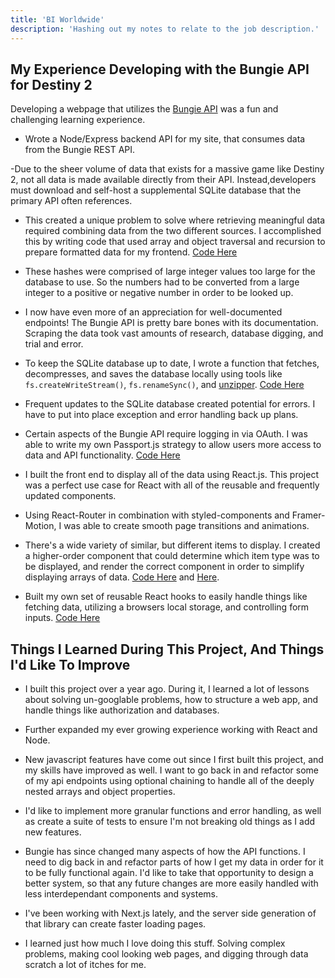 ```yaml
---
title: 'BI Worldwide'
description: 'Hashing out my notes to relate to the job description.'
---
```


## My Experience Developing with the Bungie API for Destiny 2

Developing a webpage that utilizes the [Bungie API](https://bungie-net.github.io/multi/) was a fun and challenging learning experience.

- Wrote a Node/Express backend API for my site, that consumes data from the Bungie REST API.

-Due to the sheer volume of data that exists for a massive game like Destiny 2, not all data is made available directly from their API. Instead,developers must download and self-host a supplemental SQLite database that the primary API often references.

- This created a unique problem to solve where retrieving meaningful data required combining data from the two different sources. I accomplished this by writing code that used array and object traversal and recursion to prepare formatted data for my frontend. [Code Here](https://github.com/johnbarhorst/johnbarhorst/blob/master/controllers/characterHandler.js)

- These hashes were comprised of large integer values too large for the database to use. So the numbers had to be converted from a large integer to a positive or negative number in order to be looked up.

- I now have even more of an appreciation for well-documented endpoints! The Bungie API is pretty bare bones with its documentation. Scraping the data took vast amounts of research, database digging, and trial and error.

- To keep the SQLite database up to date, I wrote a function that fetches, decompresses, and saves the database locally using tools like `fs.createWriteStream()`, `fs.renameSync()`, and [unzipper](https://www.npmjs.com/package/unzipper). [Code Here](https://github.com/johnbarhorst/johnbarhorst/blob/master/controllers/destinyControllers.js)

- Frequent updates to the SQLite database created potential for errors. I have to put into place exception and error handling back up plans.

- Certain aspects of the Bungie API require logging in via OAuth. I was able to write my own Passport.js strategy to allow users more access to data and API functionality. [Code Here](https://github.com/johnbarhorst/d2ao-react/blob/master/routes/auth.js)

- I built the front end to display all of the data using React.js. This project was a perfect use case for React with all of the reusable and frequently updated components.

- Using React-Router in combination with styled-components and Framer-Motion, I was able to create smooth page transitions and animations.

- There's a wide variety of similar, but different items to display. I created a higher-order component that could determine which item type was to be displayed, and render the correct component in order to simplify displaying arrays of data. [Code Here](https://github.com/johnbarhorst/johnbarhorst/blob/master/client/src/Components/Destiny/Item.js) and [Here](https://github.com/johnbarhorst/johnbarhorst/tree/master/client/src/Components/Destiny/ItemTypes).

- Built my own set of reusable React hooks to easily handle things like fetching data, utilizing a browsers local storage, and controlling form inputs. [Code Here](https://github.com/johnbarhorst/johnbarhorst/tree/master/client/src/Hooks)

## Things I Learned During This Project, And Things I'd Like To Improve

- I built this project over a year ago. During it, I learned a lot of lessons about solving un-googlable problems, how to structure a web app, and handle things like authorization and databases.

- Further expanded my ever growing experience working with React and Node.

- New javascript features have come out since I first built this project, and my skills have improved as well. I want to go back in and refactor some of my api endpoints using optional chaining to handle all of the deeply nested arrays and object properties.

- I'd like to implement more granular functions and error handling, as well as create a suite of tests to ensure I'm not breaking old things as I add new features.

- Bungie has since changed many aspects of how the API functions. I need to dig back in and refactor parts of how I get my data in order for it to be fully functional again. I'd like to take that opportunity to design a better system, so that any future changes are more easily handled with less interdependant components and systems.

- I've been working with Next.js lately, and the server side generation of that library can create faster loading pages.

- I learned just how much I love doing this stuff. Solving complex problems, making cool looking web pages, and digging through data scratch a lot of itches for me.
